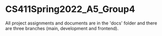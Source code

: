 # CS411Spring2022_A5_Group4

All project assignments and documents are in the 'docs' folder and there are three branches (main, development and frontend).
